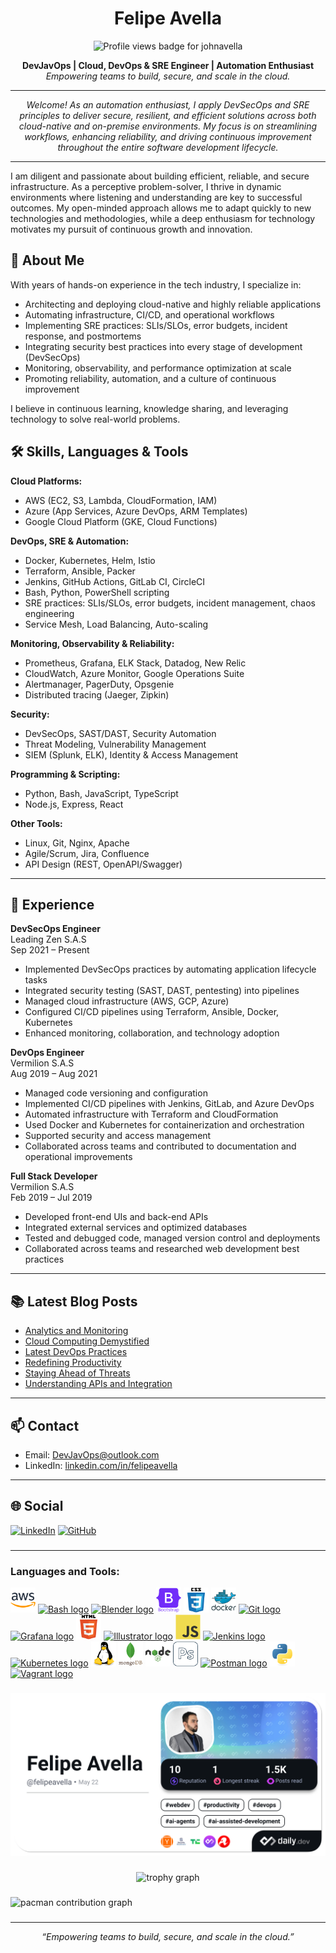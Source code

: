 <div align="center">
	<h1>Felipe Avella</h1>
	<p>
		<img src="https://komarev.com/ghpvc/?username=johnavella&label=Profile%20views&color=0e75b6&style=flat" alt="Profile views badge for johnavella" />
	</p>
	<strong>DevJavOps | Cloud, DevOps & SRE Engineer | Automation Enthusiast</strong>
	<br>
	<em>Empowering teams to build, secure, and scale in the cloud.</em>
</div>

---

<div align="center">
	<em>Welcome! As an automation enthusiast, I apply DevSecOps and SRE principles to deliver secure, resilient, and efficient solutions across both cloud-native and on-premise environments. My focus is on streamlining workflows, enhancing reliability, and driving continuous improvement throughout the entire software development lifecycle.</em>
</div>

---

I am diligent and passionate about building efficient, reliable, and secure infrastructure. As a perceptive problem-solver, I thrive in dynamic environments where listening and understanding are key to successful outcomes. My open-minded approach allows me to adapt quickly to new technologies and methodologies, while a deep enthusiasm for technology motivates my pursuit of continuous growth and innovation.

## 🚀 About Me

With years of hands-on experience in the tech industry, I specialize in:

- Architecting and deploying cloud-native and highly reliable applications
- Automating infrastructure, CI/CD, and operational workflows
- Implementing SRE practices: SLIs/SLOs, error budgets, incident response, and postmortems
- Integrating security best practices into every stage of development (DevSecOps)
- Monitoring, observability, and performance optimization at scale
- Promoting reliability, automation, and a culture of continuous improvement

I believe in continuous learning, knowledge sharing, and leveraging technology to solve real-world problems.

## 🛠️ Skills, Languages & Tools

**Cloud Platforms:**
  - AWS (EC2, S3, Lambda, CloudFormation, IAM)
  - Azure (App Services, Azure DevOps, ARM Templates)
  - Google Cloud Platform (GKE, Cloud Functions)

**DevOps, SRE & Automation:**
  - Docker, Kubernetes, Helm, Istio
  - Terraform, Ansible, Packer
  - Jenkins, GitHub Actions, GitLab CI, CircleCI
  - Bash, Python, PowerShell scripting
  - SRE practices: SLIs/SLOs, error budgets, incident management, chaos engineering
  - Service Mesh, Load Balancing, Auto-scaling

**Monitoring, Observability & Reliability:**
  - Prometheus, Grafana, ELK Stack, Datadog, New Relic
  - CloudWatch, Azure Monitor, Google Operations Suite
  - Alertmanager, PagerDuty, Opsgenie
  - Distributed tracing (Jaeger, Zipkin)

**Security:**
  - DevSecOps, SAST/DAST, Security Automation
  - Threat Modeling, Vulnerability Management
  - SIEM (Splunk, ELK), Identity & Access Management

**Programming & Scripting:**
  - Python, Bash, JavaScript, TypeScript
  - Node.js, Express, React

**Other Tools:**
  - Linux, Git, Nginx, Apache
  - Agile/Scrum, Jira, Confluence
  - API Design (REST, OpenAPI/Swagger)

---

## 💼 Experience

**DevSecOps Engineer**  
Leading Zen S.A.S  
Sep 2021 – Present
- Implemented DevSecOps practices by automating application lifecycle tasks
- Integrated security testing (SAST, DAST, pentesting) into pipelines
- Managed cloud infrastructure (AWS, GCP, Azure)
- Configured CI/CD pipelines using Terraform, Ansible, Docker, Kubernetes
- Enhanced monitoring, collaboration, and technology adoption

**DevOps Engineer**  
Vermilion S.A.S  
Aug 2019 – Aug 2021
- Managed code versioning and configuration
- Implemented CI/CD pipelines with Jenkins, GitLab, and Azure DevOps
- Automated infrastructure with Terraform and CloudFormation
- Used Docker and Kubernetes for containerization and orchestration
- Supported security and access management
- Collaborated across teams and contributed to documentation and operational improvements

**Full Stack Developer**  
Vermilion S.A.S  
Feb 2019 – Jul 2019
- Developed front-end UIs and back-end APIs
- Integrated external services and optimized databases
- Tested and debugged code, managed version control and deployments
- Collaborated across teams and researched web development best practices

---

## 📚 Latest Blog Posts

- [Analytics and Monitoring](https://avelladevops.com/analytics-and-monitoring.html)
- [Cloud Computing Demystified](https://avelladevops.com/cloud-computing-demystified.html)
- [Latest DevOps Practices](https://avelladevops.com/latest-deovps-practices.html)
- [Redefining Productivity](https://avelladevops.com/redefining-productivity.html)
- [Staying Ahead of Threats](https://avelladevops.com/staying-ahead-of-threats.html)
- [Understanding APIs and Integration](https://avelladevops.com/understanding-APIs-and-integration.html)

---

## 📫 Contact

- Email: [DevJavOps@outlook.com](mailto:DevJavOps@outlook.com)
- LinkedIn: [linkedin.com/in/felipeavella](https://www.linkedin.com/in/felipeavella/)

---

## 🌐 Social

[![LinkedIn](https://img.shields.io/badge/LinkedIn-blue?logo=linkedin)](https://linkedin.com/in/felipe-avella)
[![GitHub](https://img.shields.io/badge/GitHub-black?logo=github)](https://github.com/DevJavOps)

###

---

<!-- Icon showcase for key languages and tools -->
<div align="left">
	<h3>Languages and Tools:</h3>
	<a href="https://aws.amazon.com" target="_blank" rel="noreferrer"><img src="https://raw.githubusercontent.com/devicons/devicon/master/icons/amazonwebservices/amazonwebservices-original-wordmark.svg" alt="AWS logo" width="40" height="40"/></a>
	<a href="https://www.gnu.org/software/bash/" target="_blank" rel="noreferrer"><img src="https://www.vectorlogo.zone/logos/gnu_bash/gnu_bash-icon.svg" alt="Bash logo" width="40" height="40"/></a>
	<a href="https://www.blender.org/" target="_blank" rel="noreferrer"><img src="https://download.blender.org/branding/community/blender_community_badge_white.svg" alt="Blender logo" width="40" height="40"/></a>
	<a href="https://getbootstrap.com" target="_blank" rel="noreferrer"><img src="https://raw.githubusercontent.com/devicons/devicon/master/icons/bootstrap/bootstrap-plain-wordmark.svg" alt="Bootstrap logo" width="40" height="40"/></a>
	<a href="https://www.w3schools.com/css/" target="_blank" rel="noreferrer"><img src="https://raw.githubusercontent.com/devicons/devicon/master/icons/css3/css3-original-wordmark.svg" alt="CSS3 logo" width="40" height="40"/></a>
	<a href="https://www.docker.com/" target="_blank" rel="noreferrer"><img src="https://raw.githubusercontent.com/devicons/devicon/master/icons/docker/docker-original-wordmark.svg" alt="Docker logo" width="40" height="40"/></a>
	<a href="https://git-scm.com/" target="_blank" rel="noreferrer"><img src="https://www.vectorlogo.zone/logos/git-scm/git-scm-icon.svg" alt="Git logo" width="40" height="40"/></a>
	<a href="https://grafana.com" target="_blank" rel="noreferrer"><img src="https://www.vectorlogo.zone/logos/grafana/grafana-icon.svg" alt="Grafana logo" width="40" height="40"/></a>
	<a href="https://www.w3.org/html/" target="_blank" rel="noreferrer"><img src="https://raw.githubusercontent.com/devicons/devicon/master/icons/html5/html5-original-wordmark.svg" alt="HTML5 logo" width="40" height="40"/></a>
	<a href="https://www.adobe.com/in/products/illustrator.html" target="_blank" rel="noreferrer"><img src="https://www.vectorlogo.zone/logos/adobe_illustrator/adobe_illustrator-icon.svg" alt="Illustrator logo" width="40" height="40"/></a>
	<a href="https://developer.mozilla.org/en-US/docs/Web/JavaScript" target="_blank" rel="noreferrer"><img src="https://raw.githubusercontent.com/devicons/devicon/master/icons/javascript/javascript-original.svg" alt="JavaScript logo" width="40" height="40"/></a>
	<a href="https://www.jenkins.io" target="_blank" rel="noreferrer"><img src="https://www.vectorlogo.zone/logos/jenkins/jenkins-icon.svg" alt="Jenkins logo" width="40" height="40"/></a>
	<a href="https://kubernetes.io" target="_blank" rel="noreferrer"><img src="https://www.vectorlogo.zone/logos/kubernetes/kubernetes-icon.svg" alt="Kubernetes logo" width="40" height="40"/></a>
	<a href="https://www.linux.org/" target="_blank" rel="noreferrer"><img src="https://raw.githubusercontent.com/devicons/devicon/master/icons/linux/linux-original.svg" alt="Linux logo" width="40" height="40"/></a>
	<a href="https://www.mongodb.com/" target="_blank" rel="noreferrer"><img src="https://raw.githubusercontent.com/devicons/devicon/master/icons/mongodb/mongodb-original-wordmark.svg" alt="MongoDB logo" width="40" height="40"/></a>
	<a href="https://nodejs.org" target="_blank" rel="noreferrer"><img src="https://raw.githubusercontent.com/devicons/devicon/master/icons/nodejs/nodejs-original-wordmark.svg" alt="Node.js logo" width="40" height="40"/></a>
	<a href="https://www.photoshop.com/en" target="_blank" rel="noreferrer"><img src="https://raw.githubusercontent.com/devicons/devicon/master/icons/photoshop/photoshop-line.svg" alt="Photoshop logo" width="40" height="40"/></a>
	<a href="https://postman.com" target="_blank" rel="noreferrer"><img src="https://www.vectorlogo.zone/logos/getpostman/getpostman-icon.svg" alt="Postman logo" width="40" height="40"/></a>
	<a href="https://www.python.org" target="_blank" rel="noreferrer"><img src="https://raw.githubusercontent.com/devicons/devicon/master/icons/python/python-original.svg" alt="Python logo" width="40" height="40"/></a>
	<a href="https://www.vagrantup.com/" target="_blank" rel="noreferrer"><img src="https://www.vectorlogo.zone/logos/vagrantup/vagrantup-icon.svg" alt="Vagrant logo" width="40" height="40"/></a>
</div>

###

<div align="center">
	<a href="https://app.daily.dev/felipeavella"><img src="https://raw.githubusercontent.com/DevJavOps/DevJavOps/devcard/devcard.png" width="652" alt="Felipe Avella's Dev Card"/></a>
</div>

###

<div align="center">
  <img src="https://github-profile-trophy.vercel.app?username=maurodesouza&theme=dracula&column=-1&row=1&margin-w=8&margin-h=8&no-bg=false&no-frame=false&order=4" height="150" alt="trophy graph"  />
</div>

###

<picture>
  <source media="(prefers-color-scheme: dark)" srcset="https://github.com/DevJavOps/Contribution-PacMan/blob/afa6ac0d1bf0700b9da58ccd2af094a1f425f6c7/pacman-contribution-graph-dark.svg">
  <source media="(prefers-color-scheme: light)" srcset="https://github.com/DevJavOps/Contribution-PacMan/blob/afa6ac0d1bf0700b9da58ccd2af094a1f425f6c7/pacman-contribution-graph.svg">
  <img alt="pacman contribution graph" src="https://github.com/DevJavOps/Contribution-PacMan/blob/afa6ac0d1bf0700b9da58ccd2af094a1f425f6c7/pacman-contribution-graph.svg">
</picture>

###

---


<div align="center"><em>“Empowering teams to build, secure, and scale in the cloud.”</em></div>
